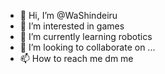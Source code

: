 - 👋 Hi, I’m @WaShindeiru
- 👀 I’m interested in games
- 🌱 I’m currently learning robotics
- 💞️ I’m looking to collaborate on ...
- 📫 How to reach me dm me

<!---
WaShindeiru/WaShindeiru is a ✨ special ✨ repository because its `README.md` (this file) appears on your GitHub profile.
You can click the Preview link to take a look at your changes.
--->
